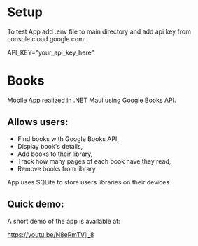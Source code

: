 # Setup
To test App add .env file to main directory and add api key from console.cloud.google.com:

API_KEY="your_api_key_here"


# Books
Mobile App realized in .NET Maui using Google Books API.

## Allows users:
- Find books with Google Books API,
- Display book's details,
- Add books to their library,
- Track how many pages of each book have they read,
- Remove books from library

App uses SQLite to store users libraries on their devices.

## Quick demo:
A short demo of the app is available at: 

https://youtu.be/N8eRmTVjj_8
